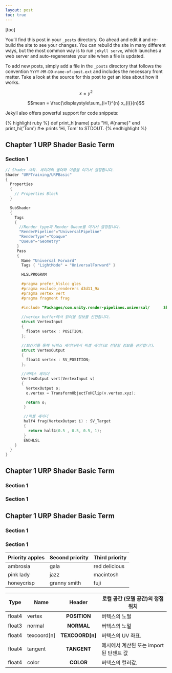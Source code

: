 ```yaml
---
layout: post
toc: true
---
```

[toc]

You’ll find this post in your `_posts` directory. Go ahead and edit it and re-build the site to see your changes. You can rebuild the site in many different ways, but the most common way is to run `jekyll serve`, which launches a web server and auto-regenerates your site when a file is updated.

To add new posts, simply add a file in the `_posts` directory that follows the convention `YYYY-MM-DD-name-of-post.ext` and includes the necessary front matter. Take a look at the source for this post to get an idea about how it works.

$$ x = y^2 $$

$$mean = \frac{\displaystyle\sum_{i=1}^{n} x_{i}}{n}$$

Jekyll also offers powerful support for code snippets:

{% highlight ruby %}
def print_hi(name)
  puts "Hi, #{name}"
end
print_hi('Tom')
#=> prints 'Hi, Tom' to STDOUT.
{% endhighlight %}

## Chapter 1 URP Shader Basic Term
### Section 1

``` c
// Shader 시작. 셰이더의 폴더와 이름을 여기서 결정합니다.
Shader "URPTraining/URPBasic"
{
  Properties
  {   
    // Properties Block 
  }  

  SubShader
  {  
    Tags
    {
      //Render type과 Render Queue를 여기서 결정합니다.
      "RenderPipeline"="UniversalPipeline"
      "RenderType"="Opaque"          
      "Queue"="Geometry"
     }
     Pass
     {  		
       Name "Universal Forward"
       Tags { "LightMode" = "UniversalForward" }

       HLSLPROGRAM

       #pragma prefer_hlslcc gles
       #pragma exclude_renderers d3d11_9x
       #pragma vertex vert
       #pragma fragment frag

       #include "Packages/com.unity.render-pipelines.universal/  	 ShaderLibrary/Lighting.hlsl"        	
  
       //vertex buffer에서 읽어올 정보를 선언합니다. 	
       struct VertexInput
       {
         float4 vertex : POSITION;
       };

       //보간기를 통해 버텍스 셰이더에서 픽셀 셰이더로 전달할 정보를 선언합니다.
       struct VertexOutput
       {
         float4 vertex : SV_POSITION;
       };

       //버텍스 셰이더
       VertexOutput vert(VertexInput v)
       {
         VertexOutput o;      
         o.vertex = TransformObjectToHClip(v.vertex.xyz);

         return o;
        }

        //픽셀 셰이더
        half4 frag(VertexOutput i) : SV_Target
        {  	
          return half4(0.5 , 0.5, 0.5, 1);  
        }
        ENDHLSL  
    }
  }
}
```

## Chapter 1 URP Shader Basic Term
### Section 1
### Section 1


## Chapter 1 URP Shader Basic Term
### Section 1
### Section 1

| Priority apples | Second priority | Third priority |
|-------|--------|---------|
| ambrosia | gala | red delicious |
| pink lady | jazz | macintosh |
| honeycrisp | granny smith | fuji |

| Type   | Name        |     Header      | 로컬 공간 (모델 공간)의 정점 위치       |
| ------ | ----------- | :-------------: | --------------------------------------- |
| float4 | vertex      |  **POSITION**   | 버텍스의 노멀                           |
| float3 | normal      |   **NORMAL**    | 버텍스의 노멀                           |
| float4 | texcoord[n] | **TEXCOORD[n]** | 버텍스의 UV 좌표.                       |
| float4 | tangent     |   **TANGENT**   | 메시에서 계산된 또는 import된 탄젠트 값   |
| float4 | color       |    **COLOR**    | 버텍스의 컬러값.                        |
